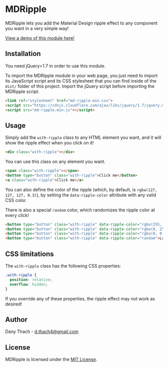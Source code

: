 # MDRipple

MDRipple lets you add the Material Design ripple effect to any component you
want in a very simple way!

[View a demo of this module here!](https://dthach4.github.io/md-ripple/demo/)

## Installation

You need jQuery>1.7 in order to use this module.

To import the MDRipple module in your web page, you just need to import its
JavaScript script and its CSS stylesheet that you can find inside of the `dist/`
folder of this project. Import the jQuery script before importing the MDRipple
script.

```HTML
<link ref="stylesheet" href="md-ripple.min.css">
<script src="https://cdnjs.cloudflare.com/ajax/libs/jquery/1.7/jquery.min.js"></script>
<script src="md-ripple.min.js"></script>
```

## Usage

Simply add the `with-ripple` class to any HTML element you want, and it will
show the ripple effect when you click on it!

```HTML
<div class="with-ripple"></div>
```

You can use this class on any element you want.

```HTML
<span class="with-ripple"></span>
<button type="button" class="with-ripple">Click me</button>
<a class="with-ripple">Click me</a>
```

You can also define the color of the ripple (which, by default, is
`rgba(127, 127, 127, 0.3)`), by setting the `data-ripple-color` attribute with
any valid CSS color.

There is also a special `random` color, which randomizes the ripple color at
every click!

```HTML
<button type="button" class="with-ripple" data-ripple-color="rgba(255, 0, 0, 0.3)">Look at my red ripple</button>
<button type="button" class="with-ripple" data-ripple-color="rgba(0, 255, 0, 0.3)">Look at my green ripple</button>
<button type="button" class="with-ripple" data-ripple-color="rgba(0, 0, 255, 0.3)">Look at my blue ripple</button>
<button type="button" class="with-ripple" data-ripple-color="random">Look at my randomized ripple</button>
```

## CSS limitations

The `with-ripple` class has the following CSS properties:

```CSS
.with-ripple {
  position: relative;
  overflow: hidden;
}
```

If you override any of these properties, the ripple effect may not work as
desired!

## Author

Dany Thach - <d.thach4@gmail.com>

## License

MDRipple is licensed under the [MIT License](License).